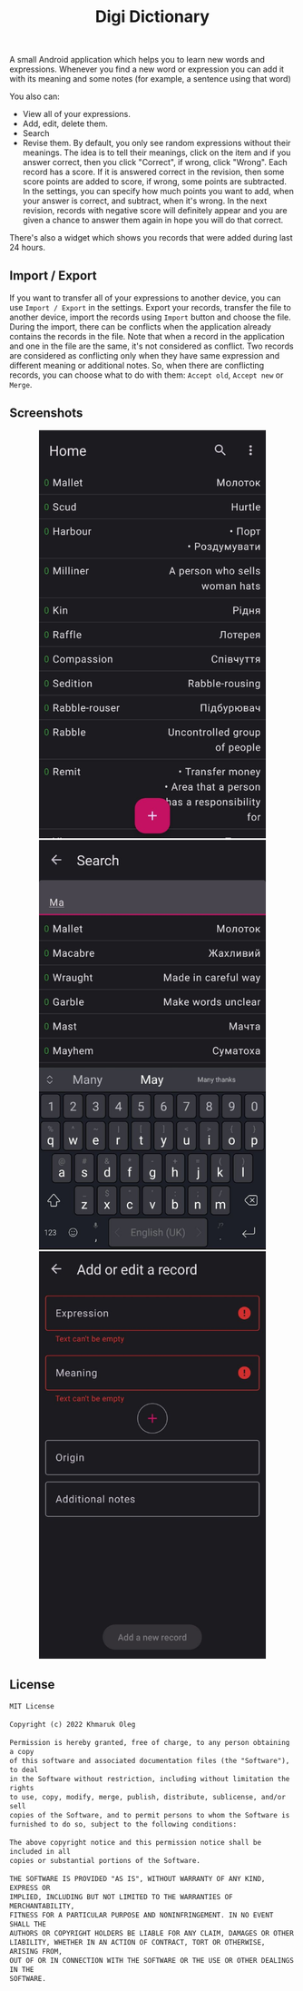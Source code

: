<h1 align="center">Digi Dictionary</h1> <br/>

A small Android application which helps you to learn new words and expressions.
Whenever you find a new word or expression you can add it with its meaning and some notes (for example, a sentence using that word)

You also can:
- View all of your expressions.
- Add, edit, delete them.
- Search
- Revise them. By default, you only see random expressions without their meanings.
The idea is to tell their meanings, click on the item and if you answer correct, then you click "Correct", if wrong, click "Wrong".
Each record has a score.
If it is answered correct in the revision, then some score points are added to score, if wrong, some points are subtracted.
In the settings, you can specify how much points you want to add, when your answer is correct, and subtract, when it's wrong.
In the next revision, records with negative score will definitely appear and you are given a chance to answer them again 
in hope you will do that correct.   

There's also a widget which shows you records that were added during last 24 hours. 

## Import / Export

If you want to transfer all of your expressions to another device, you can use `Import / Export` in the settings.
Export your records, transfer the file to another device, import the records using `Import` button and choose the file.
During the import, there can be conflicts when the application already contains the records in the file.
Note that when a record in the application and one in the file are the same, it's not considered as conflict.
Two records are considered as conflicting only when they have same expression and different meaning or additional notes.
So, when there are conflicting records, you can choose what to do with them: `Accept old`, `Accept new` or `Merge`.

## Screenshots

<p align="center">
  <img src="./art/screen1.jpg" width="400px">
  <img src="./art/screen2.jpg" width="400px">
  <img src="./art/screen3.jpg" width="400px">
</p>

## License

```
MIT License

Copyright (c) 2022 Khmaruk Oleg

Permission is hereby granted, free of charge, to any person obtaining a copy
of this software and associated documentation files (the "Software"), to deal
in the Software without restriction, including without limitation the rights
to use, copy, modify, merge, publish, distribute, sublicense, and/or sell
copies of the Software, and to permit persons to whom the Software is
furnished to do so, subject to the following conditions:

The above copyright notice and this permission notice shall be included in all
copies or substantial portions of the Software.

THE SOFTWARE IS PROVIDED "AS IS", WITHOUT WARRANTY OF ANY KIND, EXPRESS OR
IMPLIED, INCLUDING BUT NOT LIMITED TO THE WARRANTIES OF MERCHANTABILITY,
FITNESS FOR A PARTICULAR PURPOSE AND NONINFRINGEMENT. IN NO EVENT SHALL THE
AUTHORS OR COPYRIGHT HOLDERS BE LIABLE FOR ANY CLAIM, DAMAGES OR OTHER
LIABILITY, WHETHER IN AN ACTION OF CONTRACT, TORT OR OTHERWISE, ARISING FROM,
OUT OF OR IN CONNECTION WITH THE SOFTWARE OR THE USE OR OTHER DEALINGS IN THE
SOFTWARE.
```